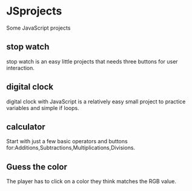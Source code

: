 # JSprojects
Some JavaScript projects
## stop watch
stop watch is an easy little projects that needs three buttons for user interaction.
## digital clock
digital clock with JavaScript is a relatively easy small project to practice variables and simple if loops.
## calculator
Start with just a few basic operators and buttons for:Additions,Subtractions,Multiplications,Divisions.
## Guess the color
The player has to click on a color they think matches the RGB value.